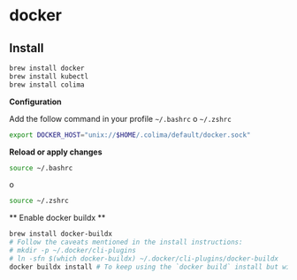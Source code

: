# docker

## Install

```bash
brew install docker
brew install kubectl
brew install colima
```

**Configuration**

Add the follow command in your profile `~/.bashrc` o `~/.zshrc`

```bash
export DOCKER_HOST="unix://$HOME/.colima/default/docker.sock"
```

**Reload or apply changes**

```bash
source ~/.bashrc
```

o

```bash
source ~/.zshrc
```

** Enable docker buildx **

```bash
brew install docker-buildx
# Follow the caveats mentioned in the install instructions:
# mkdir -p ~/.docker/cli-plugins
# ln -sfn $(which docker-buildx) ~/.docker/cli-plugins/docker-buildx
docker buildx install # To keep using the `docker build` install but with buildkit: https://docs.docker.com/engine/reference/commandline/buildx_install/
```
